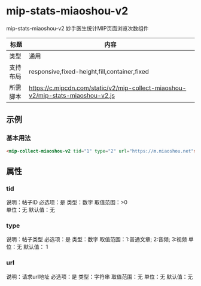 # mip-stats-miaoshou-v2

mip-stats-miaoshou-v2 妙手医生统计MIP页面浏览次数组件

标题|内容
----|----
类型|通用
支持布局|responsive,fixed-height,fill,container,fixed
所需脚本|https://c.mipcdn.com/static/v2/mip-collect-miaoshou-v2/mip-stats-miaoshou-v2.js

## 示例

### 基本用法
```html
<mip-collect-miaoshou-v2 tid="1" type="2" url="https://m.miaoshou.net"></mip-stats-miaoshou-v2>
```

## 属性

### tid

说明：帖子ID
必选项：是
类型：数字
取值范围：>0  
单位：无
默认值：无


### type

说明：帖子类型
必选项：是
类型：数字
取值范围：1:普通文章; 2:音频; 3:视频
单位：无
默认值： 1

### url

说明：请求url地址
必选项：是
类型：字符串
取值范围：无
单位：无
默认值：无

